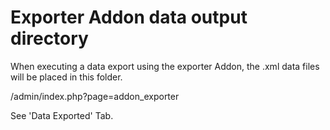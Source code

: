 # Exporter Addon data output directory

When executing a data export using the exporter Addon,
the .xml data files will be placed in this folder.

/admin/index.php?page=addon_exporter

See 'Data Exported' Tab.
